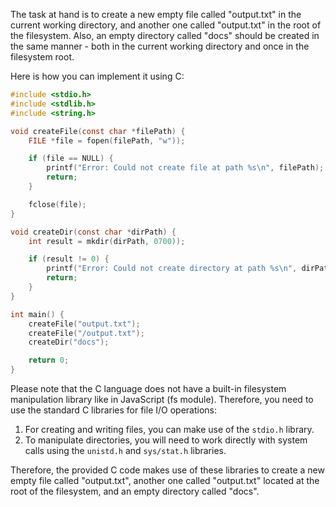 The task at hand is to create a new empty file called "output.txt" in the current working directory, and another one called "output.txt" in the root of the filesystem. Also, an empty directory called "docs" should be created in the same manner - both in the current working directory and once in the filesystem root.

Here is how you can implement it using C:

```c
#include <stdio.h>
#include <stdlib.h>
#include <string.h>

void createFile(const char *filePath) {
    FILE *file = fopen(filePath, "w"));

    if (file == NULL) {
        printf("Error: Could not create file at path %s\n", filePath);
        return;
    }

    fclose(file);
}

void createDir(const char *dirPath) {
    int result = mkdir(dirPath, 0700));

    if (result != 0) {
        printf("Error: Could not create directory at path %s\n", dirPath);
        return;
    }
}

int main() {
    createFile("output.txt");
    createFile("/output.txt");
    createDir("docs");

    return 0;
}
```
Please note that the C language does not have a built-in filesystem manipulation library like in JavaScript (fs module). Therefore, you need to use the standard C libraries for file I/O operations:

1. For creating and writing files, you can make use of the `stdio.h` library.
2. To manipulate directories, you will need to work directly with system calls using the `unistd.h` and `sys/stat.h` libraries.

Therefore, the provided C code makes use of these libraries to create a new empty file called "output.txt", another one called "output.txt" located at the root of the filesystem, and an empty directory called "docs".
